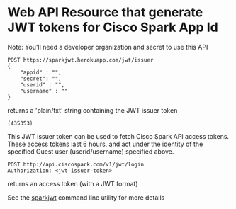 # Web API Resource that generate JWT tokens for Cisco Spark App Id

Note: You'll need a developer organization and secret to use this API


```
POST https://sparkjwt.herokuapp.com/jwt/issuer
{
    "appid" : "",
    "secret": "",
    "userid" : "",
    "username" : ""
}
```

returns a 'plain/txt' string containing the JWT issuer token

```
(435353)
``` 

This JWT issuer token can be used to fetch Cisco Spark API access tokens.
These access tokens last 6 hours, and act under the identity of the specified Guest user (userid/username) specified above.

```
POST http://api.ciscospark.com/v1/jwt/login
Authorization: <jwt-issuer-token>
```

returns an access token (with a JWT format)

See the [sparkjwt](https://github.com/ObjectIsAdvantag/sparkjwt) command line utility for more details